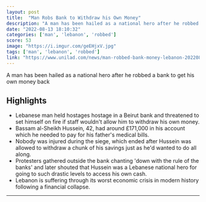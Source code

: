 ```yaml
---
layout: post
title:  "Man Robs Bank to Withdraw his Own Money"
description: "A man has been hailed as a national hero after he robbed a bank to get his own money back"
date: "2022-08-13 18:10:32"
categories: ['man', 'lebanon', 'robbed']
score: 53
image: "https://i.imgur.com/geEHjxV.jpg"
tags: ['man', 'lebanon', 'robbed']
link: "https://www.unilad.com/news/man-robbed-bank-money-lebanon-20220812?source=facebookstatic&amp;fbclid=IwAR1n4mOO8vhB_HnJIj_Esdadf4QKMmFmDlZk1dZxepTx-dFZYfRLC31rCBk"
---
```


A man has been hailed as a national hero after he robbed a bank to get his own money back

## Highlights

- Lebanese man held hostages hostage in a Beirut bank and threatened to set himself on fire if staff wouldn't allow him to withdraw his own money.
- Bassam al-Sheikh Hussein, 42, had around £171,000 in his account which he needed to pay for his father's medical bills.
- Nobody was injured during the siege, which ended after Hussein was allowed to withdraw a chunk of his savings just as he'd wanted to do all along.
- Protesters gathered outside the bank chanting 'down with the rule of the banks' and later shouted that Hussein was a Lebanese national hero for going to such drastic levels to access his own cash.
- Lebanon is suffering through its worst economic crisis in modern history following a financial collapse.

---
